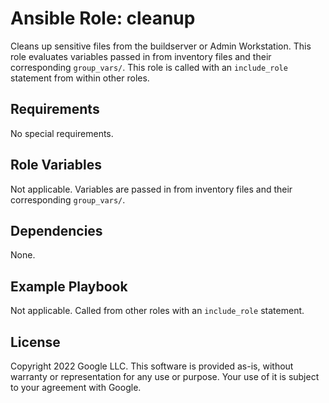 # Ansible Role: cleanup

Cleans up sensitive files from the buildserver or Admin Workstation.
This role evaluates variables passed in from inventory files and their corresponding `group_vars/`.
This role is called with an `include_role` statement from within other roles.

## Requirements

No special requirements.

## Role Variables

Not applicable. Variables are passed in from inventory files and their corresponding `group_vars/`.

## Dependencies

None.

## Example Playbook

Not applicable. Called from other roles with an `include_role` statement.

## **License**

Copyright 2022 Google LLC. This software is provided as-is, without warranty or representation for any use or purpose.
Your use of it is subject to your agreement with Google.
